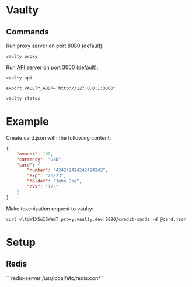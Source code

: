 # Vaulty

## Commands

Run proxy server on port 8080 (default):

```vaulty proxy```

Run API server on port 3000 (default):

```vaulty api```

```export VAULTY_ADDR='http://127.0.0.1:3000'```

```vaulty status```


# Example

Create card.json with the following content:

```json
{
	"amount": 100,
	"currency": "USD",
	"card": {
		"number": "424242424242424242",
		"exp": "20/23",
		"holder": "John Doe",
		"cvv": "123"
	}
}
```

Make tokenization request to vaulty:

```
curl vltgW1X5uISWemT.proxy.vaulty.dev:8080/credit-cards -d @card.json
```

# Setup

## Redis

```redis-server /usr/local/etc/redis.conf````
